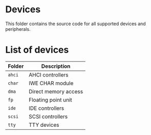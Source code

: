 # Devices
This folder contains the source code for all supported devices and peripherals.

# List of devices
| Folder | Description          |
|--------|----------------------|
| `ahci` | AHCI controllers     |
| `char` | IWE CHAR module      |
| `dma`  | Direct memory access |
| `fp`   | Floating point unit  |
| `ide`  | IDE controllers      |
| `scsi` | SCSI controllers     |
| `tty`  | TTY devices          |
